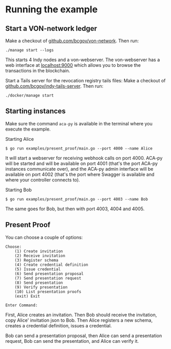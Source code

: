 # Running the example

## Start a VON-network ledger

Make a checkout of [github.com/bcgov/von-network](https://github.com/bcgov/von-network). Then run:

```shell script
./manage start --logs
```

This starts 4 Indy nodes and a von-webserver. The von-webserver has a web interface at [localhost:9000](http://localhost:9000) which allows you to browse the transactions in the blockchain.

Start a Tails server for the revocation registry tails files: Make a checkout of [github.com/bcgov/indy-tails-server](https://github.com/bcgov/indy-tails-server). Then run:

```shell script
./docker/manage start
```

## Starting instances

Make sure the command `aca-py` is available in the terminal where you execute the example.

Starting Alice

```shell script
$ go run examples/present_proof/main.go --port 4000 --name Alice
```

It will start a webserver for receiving webhook calls on port 4000. ACA-py will be started and will be available on port 4001 (that's the port ACA-py instances communicate over), and the ACA-py admin interface will be available on port 4002 (that's the port where Swagger is available and where your controller connects to).

Starting Bob

```shell script
$ go run examples/present_proof/main.go --port 4003 --name Bob
```

The same goes for Bob, but then with port 4003, 4004 and 4005.

## Present Proof

You can choose a couple of options:

```text
Choose:
	(1) Create invitation
	(2) Receive invitation
	(3) Register schema
	(4) Create credential definition
	(5) Issue credential
	(6) Send presentation proposal
	(7) Send presentation request
	(8) Send presentation
	(9) Verify presentation
	(10) List presentation proofs
	(exit) Exit

Enter Command: 

```

First, Alice creates an invitation. Then Bob should receive the invitation, copy Alice' invitation json to Bob. Then Alice registers a new schema, creates a credential definition, issues a credential.

Bob can send a presentation proposal, then Alice can send a presentation request, Bob can send the presentation, and Alice can verify it.